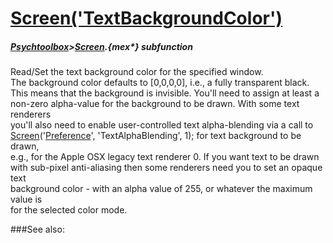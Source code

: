 # [Screen('TextBackgroundColor')](Screen-TextBackgroundColor) 
##### [Psychtoolbox](Psychtoolbox)>[Screen](Screen).{mex*} subfunction


Read/Set the text background color for the specified window.  
The background color defaults to [0,0,0,0], i.e., a fully transparent black.  
This means that the background is invisible. You'll need to assign at least a  
non-zero alpha-value for the background to be drawn. With some text renderers  
you'll also need to enable user-controlled text alpha-blending via a call to  
[Screen](Screen)('[Preference](Preference)', 'TextAlphaBlending', 1); for text background to be drawn,  
e.g., for the Apple OSX legacy text renderer 0. If you want text to be drawn  
with sub-pixel anti-aliasing then some renderers need you to set an opaque text  
background color - with an alpha value of 255, or whatever the maximum value is  
for the selected color mode.  
  


###See also:

